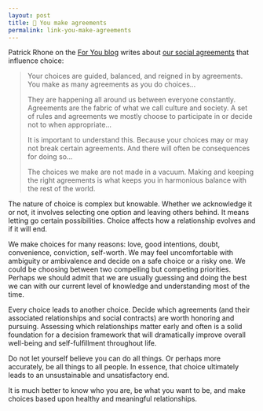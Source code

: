 ```yaml
---
layout: post
title: 🔗 You make agreements
permalink: link-you-make-agreements
---
```


Patrick Rhone on the [For You blog](https://foryou.micro.blog/) writes about [our social agreements](https://foryou.micro.blog/2023/10/16/you-make-agreements.html) that influence choice:

> Your choices are guided, balanced, and reigned in by agreements. You make as many agreements as you do choices...
>
> They are happening all around us between everyone constantly. Agreements are the fabric of what we call culture and society. A set of rules and agreements we mostly choose to participate in or decide not to when appropriate...
>
> It is important to understand this. Because your choices may or may not break certain agreements. And there will often be consequences for doing so...
>
> The choices we make are not made in a vacuum. Making and keeping the right agreements is what keeps you in harmonious balance with the rest of the world.

The nature of choice is complex but knowable. Whether we acknowledge it or not, it involves selecting one option and leaving others behind. It means letting go certain possibilities. Choice affects how a relationship evolves and if it will end.

We make choices for many reasons: love, good intentions, doubt, convenience, conviction, self-worth. We may feel uncomfortable with ambiguity or ambivalence and decide on a safe choice or a risky one. We could be choosing between two compelling but competing priorities. Perhaps we should admit that we are usually guessing and doing the best we can with our current level of knowledge and understanding most of the time.

Every choice leads to another choice. Decide which agreements (and their associated relationships and social contracts) are worth honoring and pursuing. Assessing which relationships matter early and often is a solid foundation for a decision framework that will dramatically improve overall well-being and self-fulfillment throughout life.

Do not let yourself believe you can do all things. Or perhaps more accurately, be all things to all people. In essence, that choice ultimately leads to an unsustainable and unsatisfactory end.

It is much better to know who you are, be what you want to be, and make choices based upon healthy and meaningful relationships.
